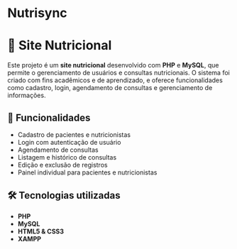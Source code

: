 # Nutrisync
# 🥗 Site Nutricional

Este projeto é um **site nutricional** desenvolvido com **PHP** e **MySQL**, que permite o gerenciamento de usuários e consultas nutricionais. O sistema foi criado com fins acadêmicos e de aprendizado, e oferece funcionalidades como cadastro, login, agendamento de consultas e gerenciamento de informações.

## 🚀 Funcionalidades

- Cadastro de pacientes e nutricionistas
- Login com autenticação de usuário
- Agendamento de consultas
- Listagem e histórico de consultas
- Edição e exclusão de registros
- Painel individual para pacientes e nutricionistas

## 🛠️ Tecnologias utilizadas

- **PHP** 
- **MySQL** 
- **HTML5 & CSS3** 
- **XAMPP**

